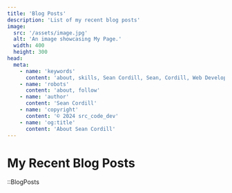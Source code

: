 ```yaml
---
title: 'Blog Posts'
description: 'List of my recent blog posts'
image:
  src: '/assets/image.jpg'
  alt: 'An image showcasing My Page.'
  width: 400
  height: 300
head:
  meta:
    - name: 'keywords'
      content: 'about, skills, Sean Cordill, Sean, Cordill, Web Developer, Full Stack Engineer'
    - name: 'robots'
      content: 'about, follow'
    - name: 'author'
      content: 'Sean Cordill'
    - name: 'copyright'
      content: '© 2024 src_code_dev'
    - name: 'og:title'
      content: 'About Sean Cordill'
---
```

# My Recent Blog Posts

::BlogPosts